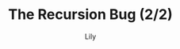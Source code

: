 ---
media: "images/rounds/war/recursion_bug_2.png"
media_type: image
title: The Recursion Bug (2/2)
author: [Lily]
desc: The same bug that killed round 4.1 strikes again. We thought we fixed this.
---